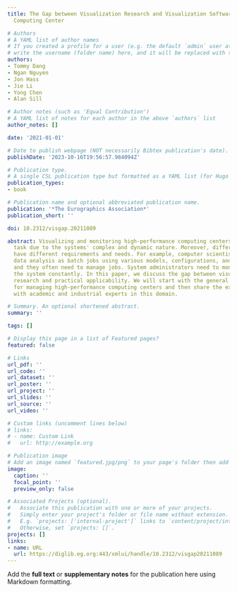 ```yaml
---
title: The Gap between Visualization Research and Visualization Software in High-Performance
  Computing Center

# Authors
# A YAML list of author names
# If you created a profile for a user (e.g. the default `admin` user at `content/authors/admin/`), 
# write the username (folder name) here, and it will be replaced with their full name and linked to their profile.
authors:
- Tommy Dang
- Ngan Nguyen
- Jon Hass
- Jie Li
- Yong Chen
- Alan Sill

# Author notes (such as 'Equal Contribution')
# A YAML list of notes for each author in the above `authors` list
author_notes: []

date: '2021-01-01'

# Date to publish webpage (NOT necessarily Bibtex publication's date).
publishDate: '2023-10-16T19:56:57.984094Z'

# Publication type.
# A single CSL publication type but formatted as a YAML list (for Hugo requirements).
publication_types:
- book

# Publication name and optional abbreviated publication name.
publication: '*The Eurographics Association*'
publication_short: ''

doi: 10.2312/visgap.20211089

abstract: Visualizing and monitoring high-performance computing centers is a daunting
  task due to the systems' complex and dynamic nature. Moreover, different users may
  have different requirements and needs. For example, computer scientists carry out
  data analysis as batch jobs using various models, configurations, and parameters,
  and they often need to manage jobs. System administrators need to monitor and manage
  the system constantly. In this paper, we discuss the gap between visual monitoring
  research and practical applicability. We will start with the general requirements
  for managing high-performance computing centers and then share the experiences working
  with academic and industrial experts in this domain.

# Summary. An optional shortened abstract.
summary: ''

tags: []

# Display this page in a list of Featured pages?
featured: false

# Links
url_pdf: ''
url_code: ''
url_dataset: ''
url_poster: ''
url_project: ''
url_slides: ''
url_source: ''
url_video: ''

# Custom links (uncomment lines below)
# links:
# - name: Custom Link
#   url: http://example.org

# Publication image
# Add an image named `featured.jpg/png` to your page's folder then add a caption below.
image:
  caption: ''
  focal_point: ''
  preview_only: false

# Associated Projects (optional).
#   Associate this publication with one or more of your projects.
#   Simply enter your project's folder or file name without extension.
#   E.g. `projects: ['internal-project']` links to `content/project/internal-project/index.md`.
#   Otherwise, set `projects: []`.
projects: []
links:
- name: URL
  url: https://diglib.eg.org:443/xmlui/handle/10.2312/visgap20211089
---
```


Add the **full text** or **supplementary notes** for the publication here using Markdown formatting.
